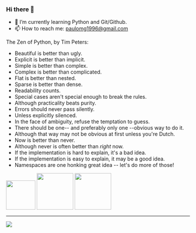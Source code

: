### Hi there 👋
- 🌱 I’m currently learning Python and Git/Github.
- 📫 How to reach me: paulomg1996@gmail.com

The Zen of Python, by Tim Peters:

- Beautiful is better than ugly.
- Explicit is better than implicit.
- Simple is better than complex.
- Complex is better than complicated.
- Flat is better than nested.
- Sparse is better than dense.
- Readability counts.
- Special cases aren't special enough to break the rules.
- Although practicality beats purity.
- Errors should never pass silently.
- Unless explicitly silenced.
- In the face of ambiguity, refuse the temptation to guess.
- There should be one-- and preferably only one --obvious way to do it.
- Although that way may not be obvious at first unless you're Dutch.
- Now is better than never.
- Although never is often better than *right* now.
- If the implementation is hard to explain, it's a bad idea.
- If the implementation is easy to explain, it may be a good idea.
- Namespaces are one honking great idea -- let's do more of those!


<img width="80" height="80" src="https://cdn.jsdelivr.net/gh/devicons/devicon/icons/python/python-original-wordmark.svg" /> <img width="100" height="100" src="https://cdn.jsdelivr.net/gh/devicons/devicon/icons/visualstudio/visualstudio-plain-wordmark.svg" />  <img width="100" height="100" src="https://cdn.jsdelivr.net/gh/devicons/devicon/icons/pycharm/pycharm-original-wordmark.svg" />

_______________________________________________________________________________________________________________

<a href="https://www.linkedin.com/in/paulo-sergio-pereira-filho/" targe="_blank"><img src="https://img.shields.io/badge/-LinkedIn-%230077B5?style=for-the-badge&logo=linkedin&logoColor=white" target="_blank"></a> 

             
          
          


<!--
**paullosergioo/paullosergioo** is a ✨ _special_ ✨ repository because its `README.md` (this file) appears on your GitHub profile.

